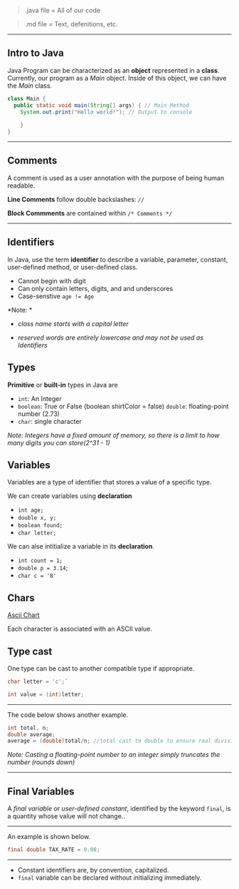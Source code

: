 >.java file = All of our code

>.md file = Text, defenitions, etc.

___

## Intro to Java

Java Program can be characterized as an **object** represented in a **class**. Currently, our program as a *Main* object. Inside of this object, we can have the *Main* class.


```java
class Main {
  public static void main(String[] args) { // Main Method
    System.out.print("Hello world!"); // Output to console
		
	}
}
```
___

## Comments

A comment is used as a user annotation with the purpose of being human readable. 

**Line Comments** follow double backslashes: `//`

**Block Commments** are contained within `/* Comments */`

___

## Identifiers

In Java, use the term __identifier__ to describe a variable, parameter, constant, user-defined method, or user-defined class.

- Cannot begin with digit
- Can only contain letters, digits, and and underscores
- Case-senstive `age != Age`

*Note: *

- *class name starts with a capital letter*

- *reserved words are entirely lowercase and may not be used as Identifiers*

## Types ##

**Primitive** or **built-in** types in Java are

- `int`: An Integer
- `boolean`: True or False (boolean shirtColor = false)
`double`: floating-point number (2.73)
- `char`: single character

*Note: Integers have a fixed amount of memory, so there is a limit to how many digits you can store(2^31 - 1)*

## Variables ##
Variables are a type of identifier that stores a value of a specific type.

We can create variables using **declaration**

- `int age;`
- `double x, y;`
- `boolean found;`
- `char letter;`

We can alse intitialize a variable in its **declaration**.
- `int count = 1;`
- `double p = 3.14`;
- `char c = '8'`

## Chars ##
[Ascii Chart](https://docs.google.com/document/d/1oubLTqAHmdkadtjbR8xxREG7auvuUqiQ/edit)

Each character is associated with an ASCII value. 

## Type cast ##

One type can be cast to another compatible type if appropriate.

```java
char letter = 'c';`

int value = (int)letter;

```
___

The code below shows another example.

``` java
int total, n;
double average;
average = (double)total/n; //total cast to double to ensure real division is used
```

*Note: Casting a floating-point number to an integer simply truncates the number (rounds down)*
___

## Final Variables

A *final variable* or *user-defined constant*, identified by the keyword `final`, is a quantity whose value will not change..
___

An example is shown below.

```java
final double TAX_RATE = 0.08;
```
___
- Constant identifiers are, by convention, capitalized.
- `final` variable can be declared without initializing immediately.